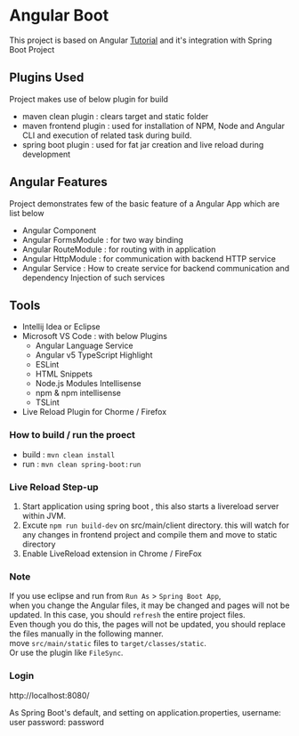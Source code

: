 # Angular Boot

This project is based on Angular [Tutorial](https://angular.io/tutorial) and it's integration 
with Spring Boot Project

## Plugins Used

Project makes use of below plugin for build
* maven clean plugin : clears target and static folder
* maven frontend plugin : used for installation of NPM, Node
and Angular CLI and execution of related task during build.
* spring boot plugin : used for fat jar creation and live reload
during development

## Angular Features

Project demonstrates few of the basic feature of a Angular App which are list below

* Angular Component
* Angular FormsModule : for two way binding
* Angular RouteModule : for routing with in application
* Angular HttpModule : for communication with backend HTTP service
* Angular Service : How to create service for backend communication and dependency Injection of such services

## Tools

* Intellij Idea or Eclipse
* Microsoft VS Code : with below Plugins
    * Angular Language Service
    * Angular v5 TypeScript Highlight
    * ESLint
    * HTML Snippets
    * Node.js Modules Intellisense
    * npm & npm intellisense
    * TSLint
* Live Reload Plugin for Chorme / Firefox
    
### How to build / run the proect

* build : `mvn clean install`
* run : `mvn clean spring-boot:run`

### Live Reload Step-up

1. Start application using spring boot , this also starts a livereload server within JVM.
2. Excute `npm run build-dev` on src/main/client directory. this will watch for any changes in frontend project and compile them and move to static directory
3. Enable LiveReload extension in Chrome / FireFox 

### Note
If you use eclipse and run from `Run As` > `Spring Boot App`,  
when you change the Angular files, it may be changed and pages will not be updated. In this case, you should `refresh` the entire project files.  
Even though you do this, the pages will not be updated, you should replace the files manually in the following manner.  
move `src/main/static` files to `target/classes/static`.  
Or use the plugin like `FileSync`.

### Login
http://localhost:8080/

As Spring Boot's default, and setting on application.properties,
username: user
password: password
